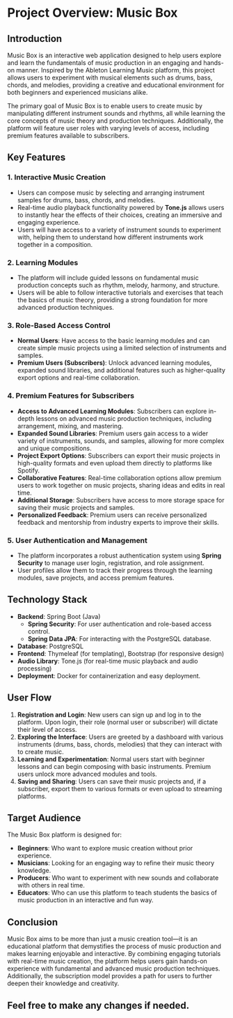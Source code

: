 # Project Overview: Music Box 

## Introduction

Music Box is an interactive web application designed to help users explore and learn the fundamentals of music production in an engaging and hands-on manner. Inspired by the Ableton Learning Music platform, this project allows users to experiment with musical elements such as drums, bass, chords, and melodies, providing a creative and educational environment for both beginners and experienced musicians alike.

The primary goal of Music Box is to enable users to create music by manipulating different instrument sounds and rhythms, all while learning the core concepts of music theory and production techniques. Additionally, the platform will feature user roles with varying levels of access, including premium features available to subscribers.

## Key Features

### 1. **Interactive Music Creation**
- Users can compose music by selecting and arranging instrument samples for drums, bass, chords, and melodies.
- Real-time audio playback functionality powered by **Tone.js** allows users to instantly hear the effects of their choices, creating an immersive and engaging experience.
- Users will have access to a variety of instrument sounds to experiment with, helping them to understand how different instruments work together in a composition.

### 2. **Learning Modules**
- The platform will include guided lessons on fundamental music production concepts such as rhythm, melody, harmony, and structure.
- Users will be able to follow interactive tutorials and exercises that teach the basics of music theory, providing a strong foundation for more advanced production techniques.

### 3. **Role-Based Access Control**
- **Normal Users**: Have access to the basic learning modules and can create simple music projects using a limited selection of instruments and samples.
- **Premium Users (Subscribers)**: Unlock advanced learning modules, expanded sound libraries, and additional features such as higher-quality export options and real-time collaboration.

### 4. **Premium Features for Subscribers**
- **Access to Advanced Learning Modules**: Subscribers can explore in-depth lessons on advanced music production techniques, including arrangement, mixing, and mastering.
- **Expanded Sound Libraries**: Premium users gain access to a wider variety of instruments, sounds, and samples, allowing for more complex and unique compositions.
- **Project Export Options**: Subscribers can export their music projects in high-quality formats and even upload them directly to platforms like Spotify.
- **Collaborative Features**: Real-time collaboration options allow premium users to work together on music projects, sharing ideas and edits in real time.
- **Additional Storage**: Subscribers have access to more storage space for saving their music projects and samples.
- **Personalized Feedback**: Premium users can receive personalized feedback and mentorship from industry experts to improve their skills.

### 5. **User Authentication and Management**
- The platform incorporates a robust authentication system using **Spring Security** to manage user login, registration, and role assignment.
- User profiles allow them to track their progress through the learning modules, save projects, and access premium features.

## Technology Stack

- **Backend**: Spring Boot (Java)
    - **Spring Security**: For user authentication and role-based access control.
    - **Spring Data JPA**: For interacting with the PostgreSQL database.
- **Database**: PostgreSQL
- **Frontend**: Thymeleaf (for templating), Bootstrap (for responsive design)
- **Audio Library**: Tone.js (for real-time music playback and audio processing)
- **Deployment**: Docker for containerization and easy deployment.

## User Flow

1. **Registration and Login**: New users can sign up and log in to the platform. Upon login, their role (normal user or subscriber) will dictate their level of access.
2. **Exploring the Interface**: Users are greeted by a dashboard with various instruments (drums, bass, chords, melodies) that they can interact with to create music.
3. **Learning and Experimentation**: Normal users start with beginner lessons and can begin composing with basic instruments. Premium users unlock more advanced modules and tools.
4. **Saving and Sharing**: Users can save their music projects and, if a subscriber, export them to various formats or even upload to streaming platforms.

## Target Audience

The Music Box platform is designed for:
- **Beginners**: Who want to explore music creation without prior experience.
- **Musicians**: Looking for an engaging way to refine their music theory knowledge.
- **Producers**: Who want to experiment with new sounds and collaborate with others in real time.
- **Educators**: Who can use this platform to teach students the basics of music production in an interactive and fun way.

## Conclusion

Music Box aims to be more than just a music creation tool—it is an educational platform that demystifies the process of music production and makes learning enjoyable and interactive. 
By combining engaging tutorials with real-time music creation, the platform helps users gain hands-on experience with fundamental and advanced music production techniques. Additionally, 
the subscription model provides a path for users to further deepen their knowledge and creativity.

## Feel free to make any changes if needed.


